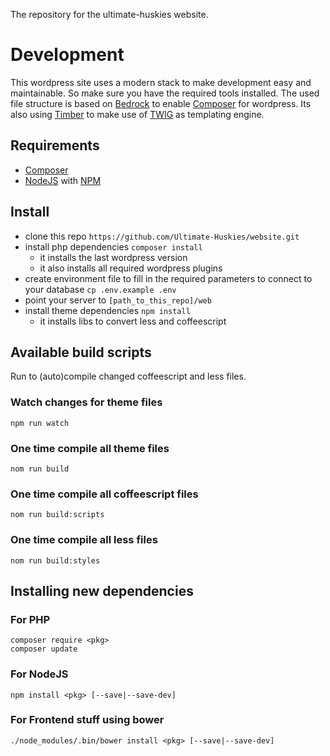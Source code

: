 The repository for the ultimate-huskies website.

# Development
This wordpress site uses a modern stack to make development easy and maintainable. So make sure you have the required tools installed. The used file structure is based on [Bedrock][bedrock_link] to enable [Composer][composer_link] for wordpress. Its also using [Timber][timber_link] to make use of [TWIG][twig_link] as templating engine.

## Requirements
- [Composer][composer_link]
- [NodeJS][node_link] with [NPM][npm_link]

## Install
- clone this repo `https://github.com/Ultimate-Huskies/website.git`
- install php dependencies `composer install`
    - it installs the last wordpress version 
    - it also installs all required wordpress plugins
- create environment file to fill in the required parameters to connect to your database `cp .env.example .env`
- point your server to `[path_to_this_repo]/web`
- install theme dependencies `npm install`
    - it installs libs to convert less and coffeescript 

## Available build scripts
Run to (auto)compile changed coffeescript and less files.

### Watch changes for theme files
```
npm run watch
```

### One time compile all theme files
```
nom run build
```

### One time compile all coffeescript files
```
nom run build:scripts
```

### One time compile all less files
```
nom run build:styles
```

## Installing new dependencies
### For PHP
```
composer require <pkg>
composer update
```

### For NodeJS
```
npm install <pkg> [--save|--save-dev]
```

### For Frontend stuff using bower
```
./node_modules/.bin/bower install <pkg> [--save|--save-dev]
```

[composer_link]: https://getcomposer.org/doc/00-intro.md#globally
[node_link]: https://nodejs.org/
[npm_link]: https://www.npmjs.com/
[bedrock_link]: https://github.com/roots/bedrock
[timber_link]: https://github.com/jarednova/timber
[twig_link]: http://twig.sensiolabs.org/